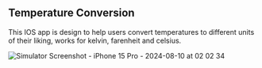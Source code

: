 ## Temperature Conversion

This IOS app is design to help users convert temperatures to different units of their liking, works for kelvin, farenheit and celsius.

![Simulator Screenshot - iPhone 15 Pro - 2024-08-10 at 02 02 34](https://github.com/user-attachments/assets/f9a3ff5c-f20d-4d80-93b3-df0cab972c7d)
